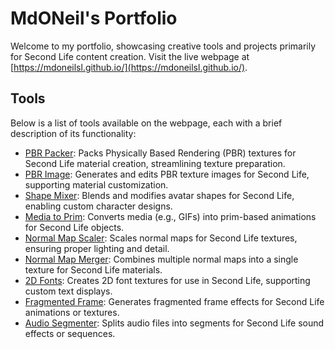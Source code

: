 # MdONeil's Portfolio

Welcome to my portfolio, showcasing creative tools and projects primarily for Second Life content creation. Visit the live webpage at [https://mdoneilsl.github.io/](https://mdoneilsl.github.io/).

## Tools

Below is a list of tools available on the webpage, each with a brief description of its functionality:

- [PBR Packer](./app/PBRPacker/): Packs Physically Based Rendering (PBR) textures for Second Life material creation, streamlining texture preparation.
- [PBR Image](./app/PBR_img/): Generates and edits PBR texture images for Second Life, supporting material customization.
- [Shape Mixer](./app/ShapeMixer/): Blends and modifies avatar shapes for Second Life, enabling custom character designs.
- [Media to Prim](./app/prim_gif/): Converts media (e.g., GIFs) into prim-based animations for Second Life objects.
- [Normal Map Scaler](./app/NormalMapScaler/): Scales normal maps for Second Life textures, ensuring proper lighting and detail.
- [Normal Map Merger](./app/NormalMapMerger/): Combines multiple normal maps into a single texture for Second Life materials.
- [2D Fonts](./app/2DFonts/): Creates 2D font textures for use in Second Life, supporting custom text displays.
- [Fragmented Frame](./app/Fragmentedframe/): Generates fragmented frame effects for Second Life animations or textures.
- [Audio Segmenter](./app/Segmenter/): Splits audio files into segments for Second Life sound effects or sequences.